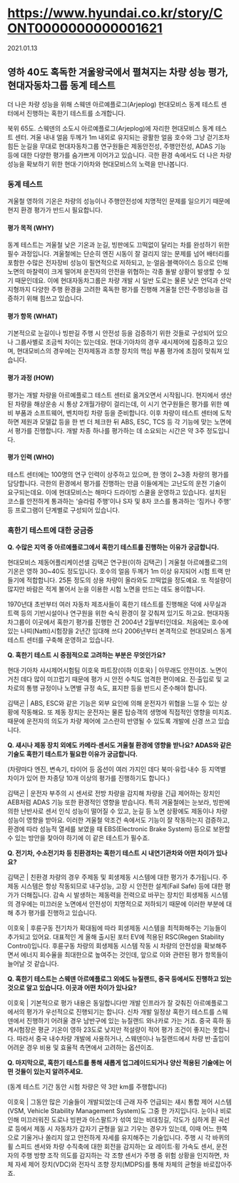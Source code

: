 # https://www.hyundai.co.kr/story/CONT0000000000001621

2021.01.13

## 영하 40도 혹독한 겨울왕국에서 펼쳐지는 차량 성능 평가, 현대자동차그룹 동계 테스트

더 나은 차량 성능을 위해 스웨덴 아르예플로그(Arjeplog) 현대모비스 동계 테스트 센터에서 진행하는 혹한기 테스트를 소개합니다.

북위 65도. 스웨덴의 소도시 아르예플로그(Arjeplog)에 자리한 현대모비스 동계 테스트 센터. 겨울 내내 얼음 두께가 1m 내외로 유지되는 광활한 얼음 호수와 그냥 걷기조차 힘든 눈길을 무대로 현대자동차그룹 연구원들은 제동안전성, 주행안전성, ADAS 기능 등에 대한 다양한 평가를 숨가쁘게 이어가고 있습니다. 극한 환경 속에서도 더 나은 차량 성능을 확보하기 위한 현대·기아차와 현대모비스의 노력을 만나봅니다.

### 동계 테스트

겨울철 영하의 기온은 차량의 성능이나 주행안전성에 치명적인 문제를 일으키기 때문에 현지 환경 평가가 반드시 필요합니다.

#### 평가 목적 (WHY)

동계 테스트는 겨울철 낮은 기온과 눈길, 빙판에도 끄떡없이 달리는 차를 완성하기 위한 필수 과정입니다. 겨울철에는 단순히 엔진 시동이 잘 걸리지 않는 문제를 넘어 배터리를 포함한 수많은 전자장비 성능이 필연적으로 저하되고, 눈·얼음·블랙아이스 등으로 인해 노면의 마찰력이 크게 떨어져 운전자의 안전을 위협하는 각종 돌발 상황이 발생할 수 있기 때문인데요. 이에 현대자동차그룹은 차량 개발 시 일반 도로는 물론 낮은 언덕과 산악 지형까지 다양한 주행 환경을 고려한 혹독한 평가를 진행해 겨울철 안전·주행성능을 검증하기 위해 힘쓰고 있습니다.

#### 평가 항목 (WHAT)

기본적으로 눈길이나 빙판길 주행 시 안전성 등을 검증하기 위한 것들로 구성되어 있으나 그룹사별로 조금씩 차이는 있는데요. 현대·기아차의 경우 섀시제어에 집중하고 있으며, 현대모비스의 경우에는 전자제동과 조향 장치의 핵심 부품 평가에 초점이 맞춰져 있습니다.

#### 평가 과정 (HOW)

평가는 개발 차량을 아르예플로그 테스트 센터로 옮겨오면서 시작됩니다. 현지에서 생산된 차량을 해상운송 시 통상 2개월가량이 걸리는데, 이 시기 연구원들은 평가를 위한 예비 부품과 소프트웨어, 벤치마킹 차량 등을 준비합니다. 이후 차량이 테스트 센터에 도착하면 제원과 모델값 등을 한 번 더 체크한 뒤 ABS, ESC, TCS 등 각 기능에 맞는 노면에서 평가를 진행합니다. 개발 차종 하나를 평가하는 데 소요되는 시간은 약 3주 정도입니다.

#### 평가 인력 (WHO)

테스트 센터에는 100명의 연구 인력이 상주하고 있으며, 한 명이 2~3종 차량의 평가를 담당합니다. 극한의 환경에서 평가를 진행하는 만큼 이들에게는 고난도의 운전 기술이 요구되는데요. 이에 현대모비스는 해마다 드라이빙 스쿨을 운영하고 있습니다. 설치된 코스를 안전하게 통과하는 ‘슬라럼 주행’이나 S자 및 8자 코스를 통과하는 ‘짐카나 주행’ 등 프로그램이 단계별로 구성되어 있습니다.

### 혹한기 테스트에 대한 궁금증

**Q. 수많은 지역 중 아르예플로그에서 혹한기 테스트를 진행하는 이유가 궁금합니다.**

현대모비스 제동어플리케이션셀 김택곤 연구원(이하 김택곤) | 겨울철 아르예플로그의 기온은 영하 30~40도 정도입니다. 호수의 얼음 두께가 1m 이상 유지되어 시험 트랙 만들기에 적합합니다. 25톤 정도의 상용 차량이 올라와도 끄떡없을 정도예요. 또 적설량이 많지만 바람은 적게 불어서 눈을 이용한 시험 노면을 만드는 데도 용이합니다.

1970년대 초반부터 여러 자동차 제조사들이 혹한기 테스트를 진행해온 덕에 사무실과 트랙 등의 기반시설이나 연구원을 위한 숙식 환경이 잘 갖춰져 있기도 하고요. 현대자동차그룹이 이곳에서 혹한기 평가를 진행한 건 2004년 2월부터인데요. 처음에는 호수에 있는 나띠(Natti)시험장을 2년간 임대해 쓰다 2006년부터 본격적으로 현대모비스 동계 테스트 센터를 구축해 운영하고 있습니다.

**Q. 혹한기 테스트 시 중점적으로 고려하는 부분은 무엇인가요?**

현대·기아차 샤시제어시험팀 이호욱 파트장(이하 이호욱) | 아무래도 안전이죠. 노면이 거친 데다 많이 미끄럽기 때문에 평가 시 안전 수칙도 엄격한 편이에요. 진·출입로 및 교차로의 통행 규정이나 노면별 규정 속도, 표지판 등을 반드시 준수해야 합니다.

김택곤 | ABS, ESC와 같은 기능은 외부 요인에 의해 운전자가 위협을 느낄 수 있는 상황에 작동해요. 또 제동 장치는 운전자는 물론 탑승객의 생명에 직접적인 영향을 미치죠. 때문에 운전자의 의도가 차량 제어에 고스란히 반영될 수 있도록 개발에 신경 쓰고 있습니다.

**Q. 섀시나 제동 장치 외에도 카메라·센서도 겨울철 환경에 영향을 받나요? ADAS와 같은 기술도 혹한기 테스트가 필요한 이유가 궁금합니다.**

(차량마다 엔진, 변속기, 타이어 등 옵션이 여러 가지인 데다 북미·유럽·내수 등 지역별 차이가 있어 한 차종당 10개 이상의 평가를 진행하기도 합니다.)

김택곤 | 운전자 부주의 시 센서로 전방 차량을 감지해 차량을 긴급 제어하는 장치인 AEB처럼 ADAS 기능 또한 환경적인 영향을 받습니다. 특히 겨울철에는 눈보라, 빙판에 의한 난반사로 센서 인식 성능이 떨어질 수 있고, 눈길 등 노면 상황에도 제동이나 차량 성능이 영향을 받아요. 이러한 겨울철 악조건 속에서도 기능이 잘 작동하는지 검증하고, 환경에 따라 성능적 열세를 보였을 때 EBS(Electronic Brake System) 등으로 보완할 수 있는 방안을 찾아야 하기에 이 같은 테스트가 필수죠.

**Q. 전기차, 수소전기차 등 친환경차는 혹한기 테스트 시 내연기관차와 어떤 차이가 있나요?**

김택곤 | 친환경 차량의 경우 주제동 및 회생제동 시스템에 대한 평가가 추가됩니다. 주제동 시스템은 항상 작동되므로 내구성능, 고장 시 안전한 설계(Fail Safe) 등에 대한 평가가 더해집니다. 감속 시 발생하는 제동력을 전력으로 바꾸는 장치인 회생제동 시스템의 경우에는 미끄러운 노면에서 안전성이 치명적으로 저하되기 때문에 이러한 부분에 대해 추가 평가를 진행하고 있습니다.

이호욱 | 후륜구동 전기차가 확대됨에 따라 회생제동 시스템을 최적화해주는 기능들이 추가되고 있어요. 대표적인 게 올해 출시된 포터 EV에 적용된 RSC(Regen Stability Control)입니다. 후륜구동 차량의 회생제동 시스템 작동 시 차량의 안전성을 확보해주면서 에너지 회수율을 최대한으로 높여주는 것인데, 앞으로 이와 관련된 평가 항목들이 늘어날 것 같습니다.

**Q. 혹한기 테스트는 스웨덴 아르예플로그 외에도 뉴질랜드, 중국 등에서도 진행하고 있는 것으로 알고 있습니다. 이곳과 어떤 차이가 있나요?**

이호욱 | 기본적으로 평가 내용은 동일합니다만 개발 인프라가 잘 갖춰진 아르예플로그에서의 평가가 우선적으로 진행되기는 합니다. 신차 개발 일정상 혹한기 테스트를 스웨덴에서 진행하기 어려울 경우 남반구에 있는 뉴질랜드 와나카로 가는 거죠. 중국 흑하 동계시험장은 평균 기온이 영하 23도로 낮지만 적설량이 적어 평가 조건이 좋지는 못합니다. 따라서 중국 내수차량 개발에 사용하거나, 스웨덴이나 뉴질랜드에서 차량 반·출입이 어려운 경우 비용 및 효율적 측면에서 고려하는 옵션이죠.

**Q. 마지막으로, 혹한기 테스트를 통해 새롭게 업그레이드되거나 양산 적용된 기술에는 어떤 것들이 있는지 알려주세요.**

(동계 테스트 기간 동안 시험 차량은 약 3만 km를 주행합니다)

이호욱 | 그동안 많은 기술들이 개발되었는데 근래 자주 언급되는 섀시 통합 제어 시스템(VSM, Vehicle Stability Management System)도 그중 한 가지입니다. 눈이나 비로 인해 미끄러워진 도로나 빙판과 아스팔트가 섞여 있는 비대칭길, 각도가 심하게 휜 곡선로 등에서 제동 시 자동차가 갑자기 균형을 잃고 기우는 경우가 있는데, 이때 어느 한쪽으로 기울거나 쏠리지 않고 안전하게 자세를 유지해주는 기술입니다. 주행 시 각 바퀴의 휠 스피드 센서와 차량 수직축에 대한 회전을 감지하는 요 레이트·횡 가속도 센서, 운전자의 주행 방향 조작 의도를 감지하는 각 조향 센서가 주행 중 위험 상황을 인지하면, 차체 자세 제어 장치(VDC)와 전자식 조향 장치(MDPS)를 통해 차체의 균형을 바로잡아주죠.
